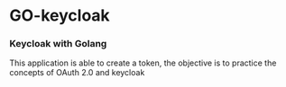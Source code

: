 # GO-keycloak 

### Keycloak with Golang ### 

This application is able to create a token, the objective is to practice the concepts of OAuth 2.0 and keycloak
